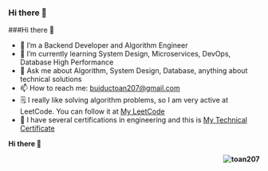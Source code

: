 <div style="clear: both;">
  <div>
    <h3>Hi there 👋</h3>
  </div>
  <div style="float: left; margin-right 1em;">
    <img align="right" src="https://komarev.com/ghpvc/?username=toan207&label=Profile%20views&color=0e75b6&style=flat" alt="">
  </div>
</div>

###Hi there 👋

- 🔭 I’m a Backend Developer and Algorithm Engineer
- 🌱 I’m currently learning System Design, Microservices, DevOps, Database High Performance
- 💬 Ask me about Algorithm, System Design, Database, anything about technical solutions
- 📫 How to reach me: buiductoan207@gmail.com
- 🗒 I really like solving algorithm problems, so I am very active at LeetCode. You can follow it at [My LeetCode](https://leetcode.com/u/toan207/)
- 🏅 I have several certifications in engineering and this is [My Technical Certificate](https://github.com/toan207/My-Certificate)

<p align="left"> <b>Hi there<b> 👋</p>
<img style="float: right;" src="https://komarev.com/ghpvc/?username=toan207&label=Profile%20views&color=0e75b6&style=flat" alt="toan207" > 
